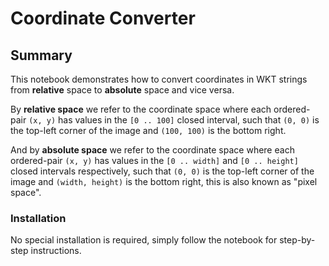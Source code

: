 # Coordinate Converter

## Summary
This notebook demonstrates how to convert coordinates in WKT strings from **relative** space to **absolute** space and vice versa.

By **relative space** we refer to the coordinate space where each ordered-pair `(x, y)` has values in the `[0 .. 100]` closed interval, such that `(0, 0)` is the top-left corner of the image and `(100, 100)` is the bottom right.

And by **absolute space** we refer to the coordinate space where each ordered-pair `(x, y)` has values in the `[0 .. width]` and `[0 .. height]` closed intervals respectively, such that `(0, 0)` is the top-left corner of the image and `(width, height)` is the bottom right, this is also known as "pixel space".

### Installation
No special installation is required, simply follow the notebook for step-by-step instructions.
